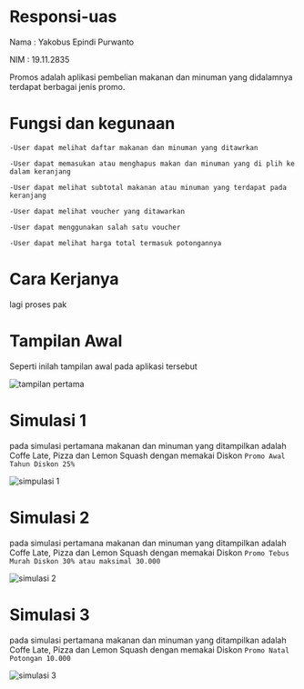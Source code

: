 # Responsi-uas

Nama : Yakobus Epindi Purwanto

NIM  : 19.11.2835

Promos adalah aplikasi pembelian makanan dan minuman yang didalamnya terdapat berbagai jenis promo.
# Fungsi dan kegunaan

`-User dapat melihat daftar makanan dan minuman yang ditawrkan`

 `-User dapat memasukan atau menghapus makan dan minuman yang di plih ke dalam keranjang`
 
`-User dapat melihat subtotal makanan atau minuman yang terdapat pada keranjang`
 
 `-User dapat melihat voucher yang ditawarkan`
 
 `-User dapat menggunakan salah satu voucher`
 
 `-User dapat melihat harga total termasuk potongannya`

# Cara Kerjanya
lagi proses pak

# Tampilan Awal
 Seperti inilah tampilan awal pada aplikasi tersebut
 
![tampilan pertama](https://user-images.githubusercontent.com/61915300/104317971-5099e500-5511-11eb-988b-cbb08030b567.JPG)


# Simulasi 1
pada simulasi pertamana makanan dan minuman yang ditampilkan adalah Coffe Late, Pizza dan Lemon Squash dengan memakai Diskon `Promo Awal Tahun Diskon 25%`

![simpulasi 1](https://user-images.githubusercontent.com/61915300/104318228-b1292200-5511-11eb-83ec-b28fb5ab914a.JPG)

# Simulasi 2
pada simulasi pertamana makanan dan minuman yang ditampilkan adalah Coffe Late, Pizza dan Lemon Squash dengan memakai Diskon `Promo Tebus Murah Diskon 30% atau maksimal 30.000`

![simulasi 2](https://user-images.githubusercontent.com/61915300/104318710-5a701800-5512-11eb-866a-f3fc35b018aa.JPG)


# Simulasi 3
pada simulasi pertamana makanan dan minuman yang ditampilkan adalah Coffe Late, Pizza dan Lemon Squash dengan memakai Diskon `Promo Natal Potongan 10.000`

![simulasi 3](https://user-images.githubusercontent.com/61915300/104318762-72479c00-5512-11eb-9d87-7bc8f588681f.JPG)
